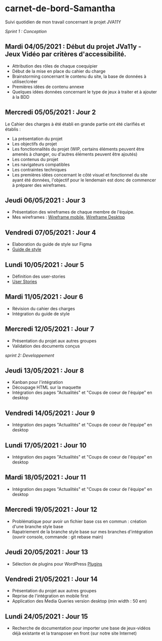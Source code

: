 # carnet-de-bord-Samantha
Suivi quotidien de mon travail concernant le  projet JVA11Y

*Sprint 1 : Conception*

## Mardi 04/05/2021 : Début du projet JVa11y - Jeux Vidéo par critères d'accessibilité.
- Attribution des rôles de chaque coequipier 
- Début de la mise en place du cahier du charge 
- Brainstorming concernant le contenu du site, la base de données à utiliser/créer
- Premières idées de contenu annexe
- Quelques idées données concernant le type de jeux à traiter et à ajouter à la BDD

## Mercredi 05/05/2021 : Jour 2 

Le Cahier des charges à été établi en grande partie ont été clarifiés et établis :

- La présentation du projet
- Les objectifs du projet
- Les fonctionnalités du projet (WIP, certains éléments peuvent être amenés à changer, ou d'autres éléments peuvent être ajoutés)
- Les contenus du projet
- Les navigateurs compatibles
- Les contraintes techniques
- Les premières idées concernant le côté visuel et fonctionnel du site ayant été données, l'objectif pour le lendemain est donc de commencer à préparer des wireframes.

## Jeudi 06/05/2021 : Jour 3 

- Présentation des wireframes de chaque membre de l'équipe.
- Mes wireframes : [Wireframe mobile](https://github.com/integra11y-session1/jeux-video-par-criteres-d-accessibilite/blob/main/__doc/Conceptions/Maquettes/Maquettes%20Samantha/Video-Games-Mobile---Wireframe-cc-Premium%20(1).pdf), [Wireframe Desktop](https://github.com/integra11y-session1/jeux-video-par-criteres-d-accessibilite/blob/main/__doc/Conceptions/Maquettes/Maquettes%20Samantha/Video-Games-desktop---Wireframe-cc-Premium%20(1).pdf)

## Vendredi 07/05/2021 : Jour 4 
- Elaboration du guide de style sur Figma
- [Guide de style](https://www.figma.com/file/MQqlM79R7tU9L5Ub45oeEJ/Guide-de-style-jeux-vid%C3%A9os?node-id=0%3A1)

## Lundi 10/05/2021 : Jour 5
- Définition des user-stories 
- [User Stories](https://docs.google.com/document/d/1GL6JzHzazQjchE_tvIuX64vasrjEN7tfEm4B682lg4c/edit)

## Mardi 11/05/2021 : Jour 6
- Révision du cahier des charges 
- Intégration du guide de style 

## Mercredi 12/05/2021 : Jour 7 
- Présentation du projet aux autres groupes 
- Validation des documents conçus 

*sprint 2: Developpement*

## Jeudi 13/05/2021 : Jour 8 
- Kanban pour l'intégration 
- Découpage HTML sur la maquette
- Intégration des pages "Actualités" et "Coups de coeur de l'équipe" en desktop

## Vendredi 14/05/2021 : Jour 9
- Intégration des pages "Actualités" et "Coups de coeur de l'équipe" en desktop

## Lundi 17/05/2021 : Jour 10
- Intégration des pages "Actualités" et "Coups de coeur de l'équipe" en desktop

## Mardi 18/05/2021 : Jour 11
- Intégration des pages "Actualités" et "Coups de coeur de l'équipe" en desktop

## Mercredi 19/05/2021 : Jour 12 
- Problématique pour avoir un fichier base css en commun : création d'une branche style base 
- Rapatriement de la branche style base sur mes branches d'intégration (ouvrir console, commande : git rebase main) 

## Jeudi 20/05/2021 : Jour 13 
- Sélection de plugins pour WordPress [Plugins](https://github.com/integra11y-session1/jeux-video-par-criteres-d-accessibilite/tree/main/__doc/Conceptions)

## Vendredi 21/05/2021 : Jour 14 
- Présentation du projet aux autres groupes 
- Reprise de l'intégration en mobile first 
- Application des Media Queries version desktop (min width : 50 em)

## Lundi 24/05/2021 : Jour 15
- Recherche de documentation pour importer une base de jeux-vidéos déjà existante et la transposer en front (sur notre site Internet)

